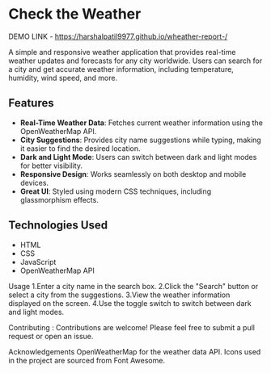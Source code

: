 # Check the Weather

DEMO LINK -  https://harshalpatil9977.github.io/wheather-report-/

A simple and responsive weather application that provides real-time weather updates and forecasts for any city worldwide. Users can search for a city and get accurate weather information, including temperature, humidity, wind speed, and more.



## Features

- **Real-Time Weather Data**: Fetches current weather information using the OpenWeatherMap API.
- **City Suggestions**: Provides city name suggestions while typing, making it easier to find the desired location.
- **Dark and Light Mode**: Users can switch between dark and light modes for better visibility.
- **Responsive Design**: Works seamlessly on both desktop and mobile devices.
- **Great UI**: Styled using modern CSS techniques, including glassmorphism effects.

## Technologies Used

- HTML
- CSS
- JavaScript
- OpenWeatherMap API



Usage
1.Enter a city name in the search box.
2.Click the "Search" button or select a city from the suggestions.
3.View the weather information displayed on the screen.
4.Use the toggle switch to switch between dark and light modes.

Contributing :
Contributions are welcome! Please feel free to submit a pull request or open an issue.

Acknowledgements
OpenWeatherMap for the weather data API.
Icons used in the project are sourced from Font Awesome.


